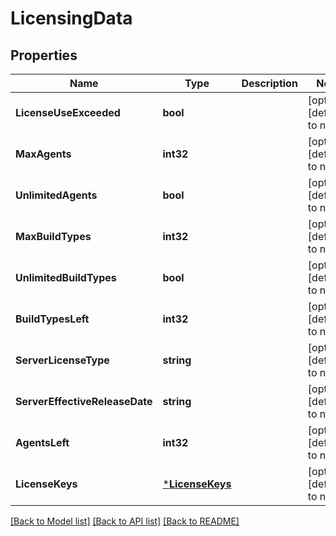# LicensingData

## Properties
Name | Type | Description | Notes
------------ | ------------- | ------------- | -------------
**LicenseUseExceeded** | **bool** |  | [optional] [default to null]
**MaxAgents** | **int32** |  | [optional] [default to null]
**UnlimitedAgents** | **bool** |  | [optional] [default to null]
**MaxBuildTypes** | **int32** |  | [optional] [default to null]
**UnlimitedBuildTypes** | **bool** |  | [optional] [default to null]
**BuildTypesLeft** | **int32** |  | [optional] [default to null]
**ServerLicenseType** | **string** |  | [optional] [default to null]
**ServerEffectiveReleaseDate** | **string** |  | [optional] [default to null]
**AgentsLeft** | **int32** |  | [optional] [default to null]
**LicenseKeys** | [***LicenseKeys**](licenseKeys.md) |  | [optional] [default to null]

[[Back to Model list]](../README.md#documentation-for-models) [[Back to API list]](../README.md#documentation-for-api-endpoints) [[Back to README]](../README.md)


